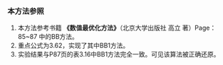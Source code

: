### 本方法参照
1. 本方法参考书籍 **《数值最优化方法》**（北京大学出版社 高立 著）Page：85~87 中的BB方法。
2. 重点公式为3.62，实现了其中BB1方法。
3. 实验结果与P87页的表3.16中BB1方法完全一致。可见该算法被正确还原。

